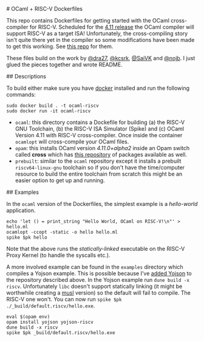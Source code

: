 # OCaml + RISC-V Dockerfiles 

This repo contains Dockerfiles for getting started with the OCaml cross-compiler for RISC-V. Scheduled for the [4.11 release](https://discuss.ocaml.org/t/ocaml-4-11-0-third-alpha-release-with-risc-v-backend/5997) the OCaml compiler will support RISC-V as a target ISA! Unfortunately, the cross-compiling story isn't quite there yet in the compiler so some modifications have been made to get this working. See [this repo](https://github.com/patricoferris/ocaml/tree/4.11+cross-riscv) for them.

These files build on the work by [@dra27](https://github.com/dra27), [@kcsrk](https://twitter.com/kc_srk), [@SaiVK](https://github.com/SaiVK) and [@nojb](https://twitter.com/nojebar). I just glued the pieces together and wrote README. 


## Descriptions 


To build either make sure you have [docker](https://www.docker.com/) installed and run the following commands: 

```
sudo docker build . -t ocaml-riscv
sudo docker run -it ocaml-riscv
```

- `ocaml`: this directory contains a Dockefile for building (a) the RISC-V GNU Toolchain, (b) the RISC-V ISA Simulator (Spike) and (c) OCaml Version 4.11 with RISC-V cross-compiler. Once inside the container `ocamlopt` will cross-compile your OCaml files.
- `opam`: this installs OCaml version *4.11.0+alpha2* inside an Opam switch called **cross** which has [this repository](https://github.com/patricoferris/opam-cross-shakti) of packages available as well. 
- `prebuilt`: similar to the `ocaml` repository except it installs a prebuilt `riscv64-linux-gnu` toolchain so if you don't have the time/computer resource to build the entire toolchain from scratch this might be an easier option to get up and running. 


## Examples

In the `ocaml` version of the Dockerfiles, the simplest example is a *hello-world* application. 

```
echo 'let () = print_string "Hello World, OCaml on RISC-V!\n"' > hello.ml
ocamlopt -ccopt -static -o hello hello.ml
spike $pk hello
```   

Note that the above runs the *statically-linked* executable on the RISC-V Proxy Kernel (to handle the syscalls etc.). 

A more involved example can be found in the `examples` directory which compiles a Yojson example. This is possible because I've [added Yojson](https://github.com/patricoferris/opam-cross-shakti/tree/master/packages/yojson-riscv/yojson-riscv.1.7.0) to the repository described above. In the Yojson example run `dune build -x riscv`. Unfortunately `libc` doesn't support statically linking (it might be worthwhile creating a [musl](https://opam.ocaml.org/packages/ocaml-variants/ocaml-variants.4.10.0+musl+flambda/) version) so the default will fail to compile. The RISC-V one won't. You can now run `spike $pk ./_build/default.riscv/hello.exe`. 

```
eval $(opam env)
opam install yojson yojson-riscv
dune build -x riscv
spike $pk _build/default.riscv/hello.exe 
```
